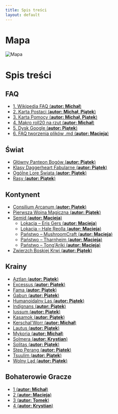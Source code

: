 ```yaml
---
title: Spis treści
layout: default
---
```


# Mapa
<div class="map-container">
	<img src="imgs/mapa.png" alt="Mapa" class="map" />
	<!-- Przykładowe markery -->
	<div class="marker" style="top: 13.63%; left: 13.18%;" title="Wolny Ląd"  data-url="/krainy/wolny_lad.md"></div>
	<div class="marker" style="top: 13.63%; left: 22.46%;" title="Solitas"  data-url="/krainy/wolny_lad.md"></div>
	<div class="marker" style="top: 21.98%; left: 24.41%;" title="Fama"  data-url="/krainy/wolny_lad.md"></div>
	<div class="marker" style="top: 35.30%; left: 21.04%;" title="Excessus  data-url="/krainy/wolny_lad.md""></div>
	<div class="marker" style="top: 36.89%; left: 29.79%;" title="Lautus  data-url="/krainy/wolny_lad.md""></div>
	<div class="marker" style="top: 40.10%; left: 7.81%;" title="Aztlan  data-url="/krainy/wolny_lad.md""></div>
	<div class="marker" style="top: 52.12%; left: 24.90%;" title="Indignans  data-url="/krainy/wolny_lad.md""></div>
	<div class="marker" style="top: 90.70%; left: 17.09%;" title="Kasamok  data-url="/krainy/wolny_lad.md""></div>
	<div class="marker" style="top: 73.45%; left: 48.83%;" title="Solmera  data-url="/krainy/wolny_lad.md""></div>
	<div class="marker" style="top: 40.10%; left: 49.80%;" title="Step Perang  data-url="/krainy/wolny_lad.md""></div>
	<div class="marker" style="top: 18.79%; left: 55.15%;" title="Tsuulim  data-url="/krainy/wolny_lad.md""></div>
	<div class="marker" style="top: 37.27%; left: 64.84%;" title="Tomek  data-url="/krainy/wolny_lad.md""></div>
	<div class="marker" style="top: 41.66%; left: 76.17%;" title="Humanoidalny Las  data-url="/krainy/wolny_lad.md""></div>
	<div class="marker" style="top: 36.89%; left: 89.45%;" title="Gora  data-url="/krainy/wolny_lad.md""></div>
	<div class="marker" style="top: 66.14%; left: 67.19%;" title="Mykoria  data-url="/krainy/wolny_lad.md""></div>
	<div class="marker" style="top: 93.96%; left: 79.49%;" title="Crathalon  data-url="/krainy/wolny_lad.md""></div>
	<div class="marker" style="top: 60.14%; left: 84.21%;" title="Kerschal’Worr  data-url="/krainy/wolny_lad.md""></div>
</div>

<link rel="stylesheet" href="css/mapa.css" />
<script src="js/mapa.js"></script>

# Spis treści

## FAQ
- [1. Wikipedia FAQ (<strong>autor:  Michał</strong>)](/faq/wiki_faq.md)
- [2. Karta Postaci (<strong>autor: Michał, Piątek</strong>)](/faq/karta_postaci.md)
- [3. Karta Pomocy (<strong>autor: Michał, Piątek</strong>)](/faq/karta_pomocy.md)
- [4. Makro roll20 na rzut (<strong>autor: Michał</strong>)](/faq/makro.md)
- [5. Dysk Google (<strong>autor:  Piątek</strong>)](/faq/dysk_google.md)
- [6. FAQ tworzenia plików .md (<strong>autor:  Macieja</strong>)](/faq/md_faq.md)

## Świat
- [Główny Panteon Bogów (<strong>autor:  Piątek</strong>)](/swiat/glowny_panteon_bogow.md)
- [Klasy Daggerheart Fabularne (<strong>autor:  Piątek</strong>)](/swiat/klasy_daggerheart_fabularne.md)
- [Ogólne Lore Świata (<strong>autor:  Piątek</strong>)](/swiat/ogolne_swiat.md)
- [Rasy (<strong>autor:  Piątek</strong>)](/swiat/rasy.md)

## Kontynent
- [Consilium Arcanum (<strong>autor:  Piątek</strong>)](/kontynent/consilium_arcanum.md)
- [Pierwsza Wojna Magiczna (<strong>autor:  Piątek</strong>)](/kontynent/pierwsza_wojna_magiczna.md)
- [Semid (<strong>autor: Macieja</strong>)](/kontynent/semid.md)
	- [Lokacja – Eris Gers (<strong>autor: Macieja</strong>)](/kontynent/semid/lokacje_erisgers.md)
	- [Lokacja – Hale Reolla (<strong>autor: Macieja</strong>)](/kontynent/semid/lokacje_hale_reolla.md)
	- [Państwo – MushroomCraft (<strong>autor: Macieja</strong>)](/kontynent/semid/panstwo_mushroomcraft.md)
	- [Państwo – Tharnheim (<strong>autor: Macieja</strong>)](/kontynent/semid/panstwo_tharnheim.md)
	- [Państwo – Tong'Ariki (<strong>autor: Macieja</strong>)](/kontynent/semid/panstwo_tong_ariki.md)
- [Zwierzch Boskiej Krwi (<strong>autor:  Piątek</strong>)](/kontynent/zwierzch_boskiej_krwi.md)


## Krainy
- [Aztlan (<strong>autor: Piątek</strong>)](/krainy/aztlan.md)
- [Excessus (<strong>autor: Piątek</strong>)](/krainy/excessus.md)
- [Fama (<strong>autor: Piątek</strong>)](/krainy/fama.md)
- [Gabun (<strong>autor:  Piątek</strong>)](/krainy/gabun.md)
- [Humanoidalny Las (<strong>autor:  Piątek</strong>)](/krainy/humanoidalny_las.md)
- [Indignans (<strong>autor:  Piątek</strong>)](/krainy/indignans.md)
- [Iussum (<strong>autor:  Piątek</strong>)](/krainy/iussum.md)
- [Kasamok (<strong>autor:  Piątek</strong>)](/krainy/kasamok.md)
- [Kerschal'Worr (<strong>autor:  Michał</strong>)](/krainy/kerschal_worr.md)
- [Lautus (<strong>autor:  Piątek</strong>)](/krainy/lautus.md)
- [Mykoria (<strong>autor:  Michał</strong>)](/krainy/mykoria.md)
- [Solmera (<strong>autor:  Krystian</strong>)](/krainy/solmera.md)
- [Solitas (<strong>autor:  Piątek</strong>)](/krainy/solitas.md)
- [Step Perang (<strong>autor:  Piątek</strong>)](/krainy/step_perang.md)
- [Tsuulim (<strong>autor:  Piątek</strong>)](/krainy/tsuulim.md)
- [Wolny Ląd (<strong>autor:  Piątek</strong>)](/krainy/wolny_lad.md)

## Bohaterowie Gracze
- [1 (<strong>autor:  Michał</strong>)](/bg/michal/postac.md)
- [2 (<strong>autor:  Macieja</strong>)](/bg/macieja/postac.md)
- [3 (<strong>autor:  Tomek</strong>)](/bg/tomek/postac.md)
- [4 (<strong>autor:  Krystian</strong>)](/bg/krystian/postac.md)
